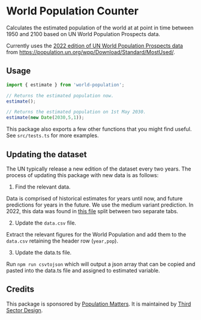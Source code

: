 # World Population Counter

Calculates the estimated population of the world at at point in time between 1950 and 2100 based on UN World Population Prospects data.

Currently uses the [2022 edition of UN World Population Prospects data](https://population.un.org/wpp/Download/Files/1_Indicators%20(Standard)/EXCEL_FILES/1_General/WPP2022_GEN_F01_DEMOGRAPHIC_INDICATORS_COMPACT_REV1.xlsx) from <https://population.un.org/wpp/Download/Standard/MostUsed/>.

## Usage

```typescript
import { estimate } from 'world-population';

// Returns the estimated population now.
estimate();

// Returns the estimated population on 1st May 2030.
estimate(new Date(2030,5,1));
```

This package also exports a few other functions that you might find useful. See `src/tests.ts` for more examples.

## Updating the dataset

The UN typically release a new edition of the dataset every two years. The process of updating this package with new data is as follows:

1. Find the relevant data.

Data is comprised of historical estimates for years until now, and future predictions for years in the future. We use the medium variant prediction. In 2022, this data was found in [this file](https://population.un.org/wpp/Download/Files/1_Indicators%20(Standard)/EXCEL_FILES/1_General/WPP2022_GEN_F01_DEMOGRAPHIC_INDICATORS_COMPACT_REV1.xlsx) split between two separate tabs.

2. Update the `data.csv` file.

Extract the relevant figures for the World Population and add them to the `data.csv` retaining the header row (`year,pop`).

3. Update the data.ts file.

Run `npm run csvtojson` which will output a json array that can be copied and pasted into the data.ts file and assigned to estimated variable.

## Credits

This package is sponsored by [Population Matters](https://populationmatters.org/). It is maintained by [Third Sector Design](https://www.thirdsectordesign.org/).
